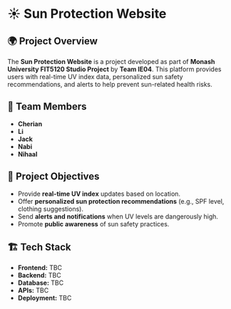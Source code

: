 # ☀️ Sun Protection Website  

## 🌍 Project Overview  
The **Sun Protection Website** is a project developed as part of **Monash University FIT5120 Studio Project** by **Team IE04**. This platform provides users with real-time UV index data, personalized sun safety recommendations, and alerts to help prevent sun-related health risks.  

## 👥 Team Members  
- **Cherian**  
- **Li**  
- **Jack**  
- **Nabi**  
- **Nihaal**  

## 📌 Project Objectives  
- Provide **real-time UV index** updates based on location.  
- Offer **personalized sun protection recommendations** (e.g., SPF level, clothing suggestions).  
- Send **alerts and notifications** when UV levels are dangerously high.  
- Promote **public awareness** of sun safety practices.  

## 🏗️ Tech Stack  
- **Frontend:** TBC
- **Backend:** TBC
- **Database:** TBC
- **APIs:** TBC
- **Deployment:** TBC
